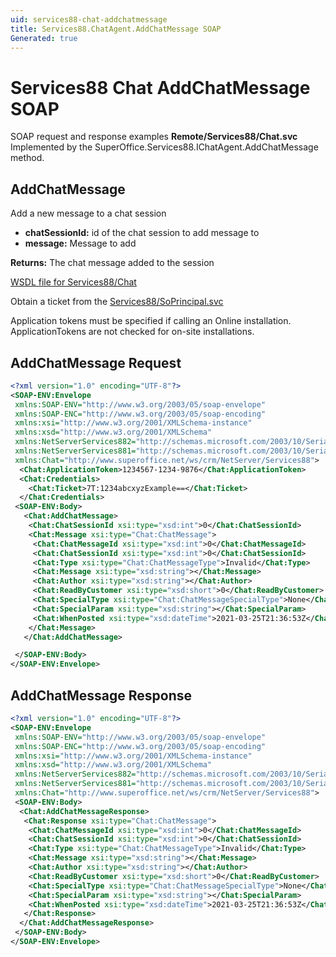 ```yaml
---
uid: services88-chat-addchatmessage
title: Services88.ChatAgent.AddChatMessage SOAP
Generated: true
---
```


# Services88 Chat AddChatMessage SOAP

SOAP request and response examples **Remote/Services88/Chat.svc**
Implemented by the <see cref="M:SuperOffice.Services88.IChatAgent.AddChatMessage">SuperOffice.Services88.IChatAgent.AddChatMessage</see> method.

## AddChatMessage

Add a new message to a chat session

* **chatSessionId:** id of the chat session to add message to
* **message:** Message to add

**Returns:** The chat message added to the session


[WSDL file for Services88/Chat](../Services88-Chat.md)

Obtain a ticket from the [Services88/SoPrincipal.svc](../SoPrincipal/index.md)

Application tokens must be specified if calling an Online installation. ApplicationTokens are not checked for on-site installations.

## AddChatMessage Request

```xml
<?xml version="1.0" encoding="UTF-8"?>
<SOAP-ENV:Envelope
 xmlns:SOAP-ENV="http://www.w3.org/2003/05/soap-envelope"
 xmlns:SOAP-ENC="http://www.w3.org/2003/05/soap-encoding"
 xmlns:xsi="http://www.w3.org/2001/XMLSchema-instance"
 xmlns:xsd="http://www.w3.org/2001/XMLSchema"
 xmlns:NetServerServices882="http://schemas.microsoft.com/2003/10/Serialization/Arrays"
 xmlns:NetServerServices881="http://schemas.microsoft.com/2003/10/Serialization/"
 xmlns:Chat="http://www.superoffice.net/ws/crm/NetServer/Services88">
  <Chat:ApplicationToken>1234567-1234-9876</Chat:ApplicationToken>
  <Chat:Credentials>
    <Chat:Ticket>7T:1234abcxyzExample==</Chat:Ticket>
  </Chat:Credentials>
 <SOAP-ENV:Body>
   <Chat:AddChatMessage>
    <Chat:ChatSessionId xsi:type="xsd:int">0</Chat:ChatSessionId>
    <Chat:Message xsi:type="Chat:ChatMessage">
     <Chat:ChatMessageId xsi:type="xsd:int">0</Chat:ChatMessageId>
     <Chat:ChatSessionId xsi:type="xsd:int">0</Chat:ChatSessionId>
     <Chat:Type xsi:type="Chat:ChatMessageType">Invalid</Chat:Type>
     <Chat:Message xsi:type="xsd:string"></Chat:Message>
     <Chat:Author xsi:type="xsd:string"></Chat:Author>
     <Chat:ReadByCustomer xsi:type="xsd:short">0</Chat:ReadByCustomer>
     <Chat:SpecialType xsi:type="Chat:ChatMessageSpecialType">None</Chat:SpecialType>
     <Chat:SpecialParam xsi:type="xsd:string"></Chat:SpecialParam>
     <Chat:WhenPosted xsi:type="xsd:dateTime">2021-03-25T21:36:53Z</Chat:WhenPosted>
    </Chat:Message>
   </Chat:AddChatMessage>

 </SOAP-ENV:Body>
</SOAP-ENV:Envelope>

```


## AddChatMessage Response

```xml
<?xml version="1.0" encoding="UTF-8"?>
<SOAP-ENV:Envelope
 xmlns:SOAP-ENV="http://www.w3.org/2003/05/soap-envelope"
 xmlns:SOAP-ENC="http://www.w3.org/2003/05/soap-encoding"
 xmlns:xsi="http://www.w3.org/2001/XMLSchema-instance"
 xmlns:xsd="http://www.w3.org/2001/XMLSchema"
 xmlns:NetServerServices882="http://schemas.microsoft.com/2003/10/Serialization/Arrays"
 xmlns:NetServerServices881="http://schemas.microsoft.com/2003/10/Serialization/"
 xmlns:Chat="http://www.superoffice.net/ws/crm/NetServer/Services88">
 <SOAP-ENV:Body>
  <Chat:AddChatMessageResponse>
   <Chat:Response xsi:type="Chat:ChatMessage">
    <Chat:ChatMessageId xsi:type="xsd:int">0</Chat:ChatMessageId>
    <Chat:ChatSessionId xsi:type="xsd:int">0</Chat:ChatSessionId>
    <Chat:Type xsi:type="Chat:ChatMessageType">Invalid</Chat:Type>
    <Chat:Message xsi:type="xsd:string"></Chat:Message>
    <Chat:Author xsi:type="xsd:string"></Chat:Author>
    <Chat:ReadByCustomer xsi:type="xsd:short">0</Chat:ReadByCustomer>
    <Chat:SpecialType xsi:type="Chat:ChatMessageSpecialType">None</Chat:SpecialType>
    <Chat:SpecialParam xsi:type="xsd:string"></Chat:SpecialParam>
    <Chat:WhenPosted xsi:type="xsd:dateTime">2021-03-25T21:36:53Z</Chat:WhenPosted>
   </Chat:Response>
  </Chat:AddChatMessageResponse>
 </SOAP-ENV:Body>
</SOAP-ENV:Envelope>

```

